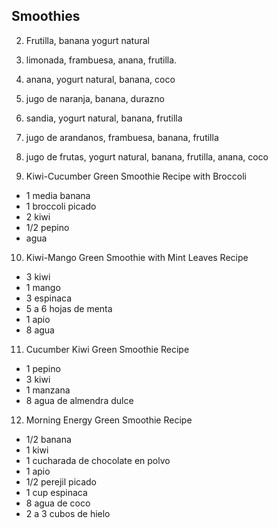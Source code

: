 
## Smoothies

2. Frutilla, banana yogurt natural

3. limonada, frambuesa, anana, frutilla.

4. anana, yogurt natural, banana, coco

5. jugo de naranja, banana, durazno

6. sandia, yogurt natural, banana, frutilla

7. jugo de arandanos, frambuesa, banana, frutilla

8. jugo de frutas, yogurt natural, banana, frutilla, anana, coco

9. Kiwi-Cucumber Green Smoothie Recipe with Broccoli

- 1 media banana
- 1 broccoli picado
- 2 kiwi
- 1/2 pepino
- agua

10. Kiwi-Mango Green Smoothie with Mint Leaves Recipe

- 3 kiwi
- 1 mango
- 3 espinaca
- 5 a 6 hojas de menta
- 1 apio
- 8 agua

11. Cucumber Kiwi Green Smoothie Recipe

- 1 pepino
- 3 kiwi
- 1 manzana
- 8 agua de almendra dulce

12. Morning Energy Green Smoothie Recipe

- 1/2 banana
- 1 kiwi
- 1 cucharada de chocolate en polvo
- 1 apio
- 1/2 perejil picado
- 1 cup espinaca
- 8 agua de coco
- 2 a 3 cubos de hielo
